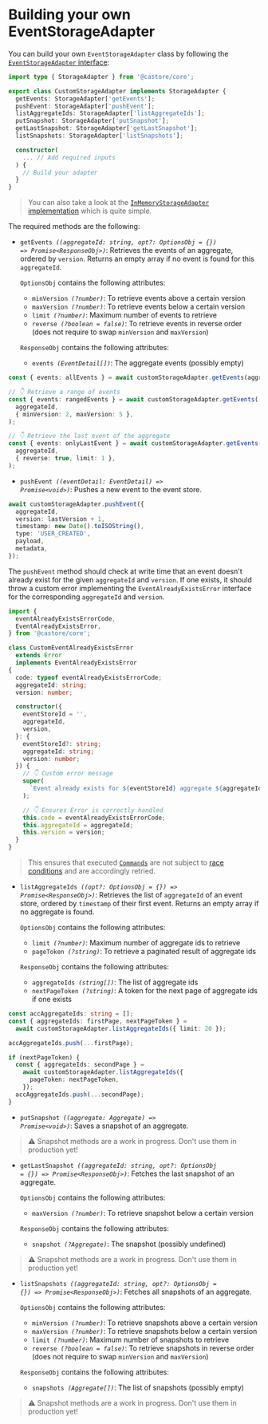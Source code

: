 # Building your own EventStorageAdapter

You can build your own `EventStorageAdapter` class by following the [`EventStorageAdapter` interface](../packages/core/src/storageAdapter.ts):

```ts
import type { StorageAdapter } from '@castore/core';

export class CustomStorageAdapter implements StorageAdapter {
  getEvents: StorageAdapter['getEvents'];
  pushEvent: StorageAdapter['pushEvent'];
  listAggregateIds: StorageAdapter['listAggregateIds'];
  putSnapshot: StorageAdapter['putSnapshot'];
  getLastSnapshot: StorageAdapter['getLastSnapshot'];
  listSnapshots: StorageAdapter['listSnapshots'];

  constructor(
    ... // Add required inputs
  ) {
    // Build your adapter
  }
}
```

> You can also take a look at the [`InMemoryStorageAdapter` implementation](../packages/inmemory-event-storage-adapter/src/inMemory.ts) which is quite simple.

The required methods are the following:

- <code>getEvents <i>((aggregateId: string, opt?: OptionsObj = {}) => Promise\<ResponseObj\>)</i></code>: Retrieves the events of an aggregate, ordered by `version`. Returns an empty array if no event is found for this `aggregateId`.

  `OptionsObj` contains the following attributes:

  - <code>minVersion <i>(?number)</i></code>: To retrieve events above a certain version
  - <code>maxVersion <i>(?number)</i></code>: To retrieve events below a certain version
  - <code>limit <i>(?number)</i></code>: Maximum number of events to retrieve
  - <code>reverse <i>(?boolean = false)</i></code>: To retrieve events in reverse order (does not require to swap `minVersion` and `maxVersion`)

  `ResponseObj` contains the following attributes:

  - <code>events <i>(EventDetail[])</i></code>: The aggregate events (possibly empty)

```ts
const { events: allEvents } = await customStorageAdapter.getEvents(aggregateId);

// 👇 Retrieve a range of events
const { events: rangedEvents } = await customStorageAdapter.getEvents(
  aggregateId,
  { minVersion: 2, maxVersion: 5 },
);

// 👇 Retrieve the last event of the aggregate
const { events: onlyLastEvent } = await customStorageAdapter.getEvents(
  aggregateId,
  { reverse: true, limit: 1 },
);
```

- <code>pushEvent <i>((eventDetail: EventDetail) => Promise\<void\>)</i></code>: Pushes a new event to the event store.

```ts
await customStorageAdapter.pushEvent({
  aggregateId,
  version: lastVersion + 1,
  timestamp: new Date().toISOString(),
  type: 'USER_CREATED',
  payload,
  metadata,
});
```

The `pushEvent` method should check at write time that an event doesn't already exist for the given `aggregateId` and `version`. If one exists, it should throw a custom error implementing the `EventAlreadyExistsError` interface for the corresponding `aggregateId` and `version`.

```ts
import {
  eventAlreadyExistsErrorCode,
  EventAlreadyExistsError,
} from '@castore/core';

class CustomEventAlreadyExistsError
  extends Error
  implements EventAlreadyExistsError
{
  code: typeof eventAlreadyExistsErrorCode;
  aggregateId: string;
  version: number;

  constructor({
    eventStoreId = '',
    aggregateId,
    version,
  }: {
    eventStoreId?: string;
    aggregateId: string;
    version: number;
  }) {
    // 👇 Custom error message
    super(
      `Event already exists for ${eventStoreId} aggregate ${aggregateId} and version ${version}`,
    );

    // 👇 Ensures Error is correctly handled
    this.code = eventAlreadyExistsErrorCode;
    this.aggregateId = aggregateId;
    this.version = version;
  }
}
```

> This ensures that executed [`Commands`](../README.md#%EF%B8%8F-command) are not subject to [race conditions](https://en.wikipedia.org/wiki/Race_condition) and are accordingly retried.

- <code>listAggregateIds <i>((opt?: OptionsObj = {}) => Promise\<ResponseObj\>)</i></code>: Retrieves the list of `aggregateId` of an event store, ordered by `timestamp` of their first event. Returns an empty array if no aggregate is found.

  `OptionsObj` contains the following attributes:

  - <code>limit <i>(?number)</i></code>: Maximum number of aggregate ids to retrieve
  - <code>pageToken <i>(?string)</i></code>: To retrieve a paginated result of aggregate ids

  `ResponseObj` contains the following attributes:

  - <code>aggregateIds <i>(string[])</i></code>: The list of aggregate ids
  - <code>nextPageToken <i>(?string)</i></code>: A token for the next page of aggregate ids if one exists

```ts
const accAggregateIds: string = [];
const { aggregateIds: firstPage, nextPageToken } =
  await customStorageAdapter.listAggregateIds({ limit: 20 });

accAggregateIds.push(...firstPage);

if (nextPageToken) {
  const { aggregateIds: secondPage } =
    await customStorageAdapter.listAggregateIds({
      pageToken: nextPageToken,
    });
  accAggregateIds.push(...secondPage);
}
```

- <code>putSnapshot <i>((aggregate: Aggregate) => Promise\<void\>)</i></code>: Saves a snapshot of an aggregate.

> ⚠️ Snapshot methods are a work in progress. Don't use them in production yet!

- <code>getLastSnapshot <i>((aggregateId: string, opt?: OptionsObj = {}) => Promise\<ResponseObj\>)</i></code>: Fetches the last snapshot of an aggregate.

  `OptionsObj` contains the following attributes:

  - <code>maxVersion <i>(?number)</i></code>: To retrieve snapshot below a certain version

  `ResponseObj` contains the following attributes:

  - <code>snapshot <i>(?Aggregate)</i></code>: The snapshot (possibly undefined)

> ⚠️ Snapshot methods are a work in progress. Don't use them in production yet!

- <code>listSnapshots <i>((aggregateId: string, opt?: OptionsObj = {}) => Promise\<ResponseObj\>)</i></code>: Fetches all snapshots of an aggregate.

  `OptionsObj` contains the following attributes:

  - <code>minVersion <i>(?number)</i></code>: To retrieve snapshots above a certain version
  - <code>maxVersion <i>(?number)</i></code>: To retrieve snapshots below a certain version
  - <code>limit <i>(?number)</i></code>: Maximum number of snapshots to retrieve
  - <code>reverse <i>(?boolean = false)</i></code>: To retrieve snapshots in reverse order (does not require to swap `minVersion` and `maxVersion`)

  `ResponseObj` contains the following attributes:

  - <code>snapshots <i>(Aggregate[])</i></code>: The list of snapshots (possibly empty)

> ⚠️ Snapshot methods are a work in progress. Don't use them in production yet!
